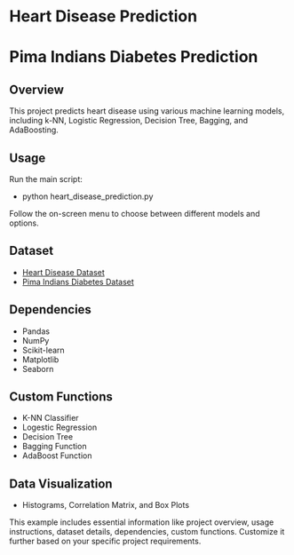 # Heart Disease Prediction
# Pima Indians Diabetes Prediction

## Overview

This project predicts heart disease using various machine learning models, including k-NN, Logistic Regression, Decision Tree, Bagging, and AdaBoosting.

## Usage

Run the main script:

   - python heart_disease_prediction.py

   Follow the on-screen menu to choose between different models and options.

## Dataset

- [Heart Disease Dataset](https://www.kaggle.com/datasets/zeeshanmulla/heart-disease-dataset)
- [Pima Indians Diabetes Dataset](https://www.kaggle.com/gargmanas/pima-indians-diabetes)

## Dependencies

- Pandas
- NumPy
- Scikit-learn
- Matplotlib
- Seaborn


## Custom Functions

- K-NN Classifier
- Logestic Regression
- Decision Tree
- Bagging Function
- AdaBoost Function

## Data Visualization

- Histograms, Correlation Matrix, and Box Plots

This example includes essential information like project overview, usage instructions, dataset details, dependencies, custom functions. Customize it further based on your specific project requirements.
